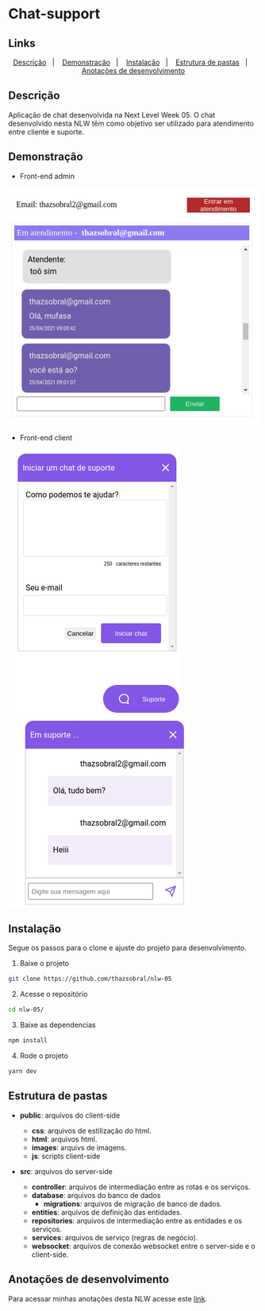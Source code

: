 # Chat-support

## Links
<p align="center">
  <a href="#description">Descrição</a>&nbsp;&nbsp;&nbsp;|&nbsp;&nbsp;&nbsp;
  <a href="#demonstration">Demonstração</a>&nbsp;&nbsp;&nbsp;|&nbsp;&nbsp;&nbsp;
  <a href="#installation">Instalação</a>&nbsp;&nbsp;&nbsp;|&nbsp;&nbsp;&nbsp;
  <a href="#folders-structure">Estrutura de pastas</a>&nbsp;&nbsp;&nbsp;|&nbsp;&nbsp;&nbsp;
  <a href="#annotatios">Anotações de desenvolvimento</a>
</p>

## Descrição<a id="description"></a>

Aplicação de chat desenvolvida na Next Level Week 05. O chat desenvolvido nesta NLW têm como objetivo ser utilizado para atendimento entre cliente e suporte.

## Demonstração<a id="demonstration"></a>
- Front-end admin

![site-admin](/readme/images-print/site-admin.png)
- Front-end client

![site-client-01](/readme/images-print/site-client-01.png)
![site-client-02](/readme/images-print/site-client-02.png)

## Instalação<a id="installation"></a>
Segue os passos para o clone e ajuste do projeto para desenvolvimento.
1. Baixe o projeto
```bash
git clone https://github.com/thazsobral/nlw-05
```
2. Acesse o repositório
```bash
cd nlw-05/
```
3. Baixe as dependencias
```bash
npm install
```
4. Rode o projeto
```bash
yarn dev
```

## Estrutura de pastas<a id="folders-structure"></a>

- **public**: arquivos do client-side
    - **css**: arquivos de estilização do html.
    - **html**: arquivos html.
    - **images**: arquivs de imagens.
    - **js**: scripts client-side

- **src**: arquivos do server-side
    - **controller**: arquivos de intermediação entre as rotas e os serviços.
    - **database**: arquivos do banco de dados
        - **migrations**: arquivos de migração de banco de dados.
    - **entities**: arquivos de definição das entidades.
    - **repositories**: arquivos de intermediação entre as entidades e os serviços.
    - **services**: arquivos de serviço (regras de negócio).
    - **websocket**: arquivos de conexão websocket entre o server-side e o client-side.

## Anotações de desenvolvimento<a id="annotatios"></a>
Para acessar minhas anotações desta NLW acesse este [link](/readme/anotation/anotation.md).
